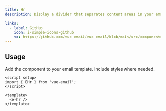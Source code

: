 ```yaml
---
title: Hr
description: Display a divider that separates content areas in your email.

links:
  - label: GitHub
    icon: i-simple-icons-github
    to: https://github.com/vue-email/vue-email/blob/main/src/components/EHr.vue
---
```



## Usage
Add the component to your email template. Include styles where needed.


```vue
<script setup>
import { EHr } from 'vue-email';
</script>

<template>
  <e-hr />
</template>
```

